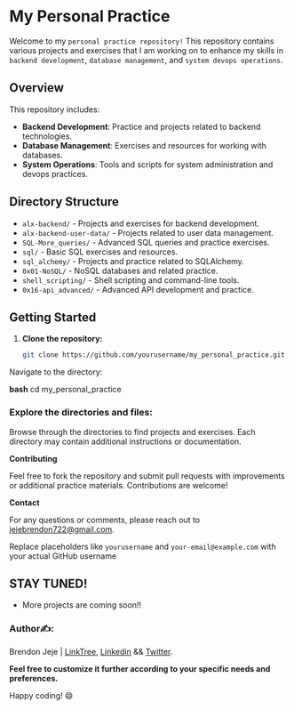 # My Personal Practice

Welcome to my ``personal practice repository!`` This repository contains various projects and exercises that I am working on to enhance my skills in ``backend development``, ``database management``, and ``system devops operations``.

## Overview

This repository includes:

- **Backend Development**: Practice and projects related to backend technologies.
- **Database Management**: Exercises and resources for working with databases.
- **System Operations**: Tools and scripts for system administration and devops practices.

## Directory Structure

- `alx-backend/` - Projects and exercises for backend development.
- `alx-backend-user-data/` - Projects related to user data management.
- `SQL-More_queries/` - Advanced SQL queries and practice exercises.
- `sql/` - Basic SQL exercises and resources.
- `sql_alchemy/` - Projects and practice related to SQLAlchemy.
- `0x01-NoSQL/` - NoSQL databases and related practice.
- `shell_scripting/` - Shell scripting and command-line tools.
- `0x16-api_advanced/` - Advanced API development and practice.

## Getting Started

1. **Clone the repository:**

   ```bash
   git clone https://github.com/yourusername/my_personal_practice.git

Navigate to the directory:

__bash__
cd my_personal_practice

### Explore the directories and files:

Browse through the directories to find projects and exercises. Each directory may contain additional instructions or documentation.

__Contributing__

Feel free to fork the repository and submit pull requests with improvements or additional practice materials. Contributions are welcome!

__Contact__

For any questions or comments, please reach out to jejebrendon722@gmail.com.

Replace placeholders like `yourusername` and `your-email@example.com` with your actual GitHub username

## STAY TUNED!

- More projects are coming soon!!

### Author✍️:

Brendon Jeje | [LinkTree](https://linktr.ee/brendonjeje), [Linkedin](https://www.linkedin.com/in/brendonjeje/) && [Twitter](https://twitter.com/brendon4545).

__Feel free to customize it further according to your specific needs and preferences.__

Happy coding! 😄
